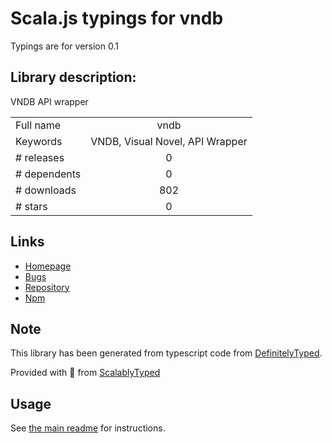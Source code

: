 
# Scala.js typings for vndb

Typings are for version 0.1

## Library description:
VNDB API wrapper

|                    |                 |
| ------------------ | :-------------: |
| Full name          | vndb |
| Keywords           | VNDB, Visual Novel, API Wrapper |
| # releases         | 0 |
| # dependents       | 0 |
| # downloads        | 802 |
| # stars            | 0 |

## Links
- [Homepage](https://github.com/Permagate/vndb-reborn)
- [Bugs](https://github.com/Permagate/vndb-reborn/issues)
- [Repository](https://github.com/Permagate/vndb-reborn)
- [Npm](https://www.npmjs.com/package/vndb)
    


## Note
This library has been generated from typescript code from [DefinitelyTyped](https://definitelytyped.org).

Provided with :purple_heart: from [ScalablyTyped](https://github.com/oyvindberg/ScalablyTyped)

## Usage
See [the main readme](../../readme.md) for instructions.


